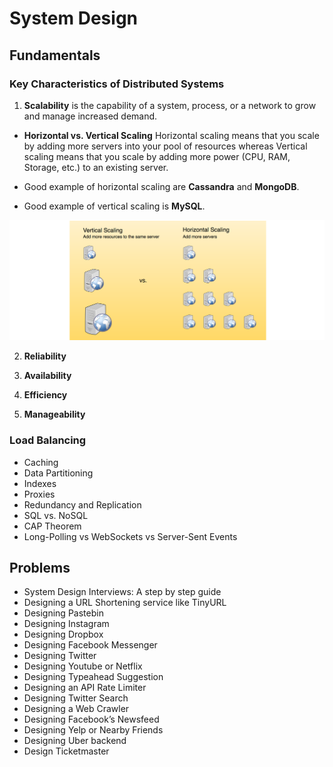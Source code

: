 # System Design

## Fundamentals

### Key Characteristics of Distributed Systems

1. **Scalability** is the capability of a system, process, or a network to grow and manage increased demand.

  * **Horizontal vs. Vertical Scaling** Horizontal scaling means that you scale by adding more servers into your pool of resources whereas Vertical scaling means that you scale by adding more power (CPU, RAM, Storage, etc.) to an existing server.
  
  * Good example of horizontal scaling are **Cassandra** and **MongoDB**.
  * Good example of vertical scaling is **MySQL**.

![](https://github.com/shamy1st/system-design/blob/main/images/vertical-vs-horizontal-scaling.png)


2. **Reliability**


3. **Availability**


4. **Efficiency**


5. **Manageability**


### Load Balancing
* Caching
* Data Partitioning
* Indexes
* Proxies
* Redundancy and Replication
* SQL vs. NoSQL
* CAP Theorem
* Long-Polling vs WebSockets vs Server-Sent Events

## Problems
* System Design Interviews: A step by step guide
* Designing a URL Shortening service like TinyURL
* Designing Pastebin
* Designing Instagram
* Designing Dropbox
* Designing Facebook Messenger
* Designing Twitter
* Designing Youtube or Netflix
* Designing Typeahead Suggestion
* Designing an API Rate Limiter
* Designing Twitter Search
* Designing a Web Crawler
* Designing Facebook’s Newsfeed
* Designing Yelp or Nearby Friends
* Designing Uber backend
* Design Ticketmaster
